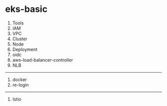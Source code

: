 # eks-basic

1. Tools
1. IAM
1. VPC
1. Cluster
1. Node
1. Deployment
1. oidc
1. aws-load-balancer-controller
1. NLB

---

1. docker
1. re-login

---

1. Istio
